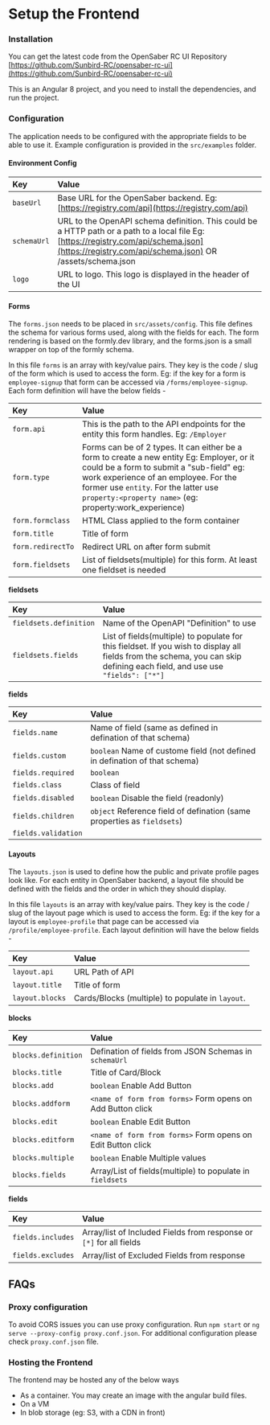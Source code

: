 # Setup the Frontend

### Installation

You can get the latest code from the OpenSaber RC UI Repository [https://github.com/Sunbird-RC/opensaber-rc-ui](https://github.com/Sunbird-RC/opensaber-rc-ui)

This is an Angular 8 project, and you need to install the dependencies, and run the project.

### Configuration

The application needs to be configured with the appropriate fields to be able to use it. Example configuration is provided in the `src/examples` folder.

#### Environment Config

| Key | Value |
| :--- | :--- |
| `baseUrl` | Base URL for the OpenSaber backend. Eg: [https://registry.com/api](https://registry.com/api) |
| `schemaUrl` | URL to the OpenAPI schema definition. This could be a HTTP path or a path to a local file Eg: [https://registry.com/api/schema.json](https://registry.com/api/schema.json) OR /assets/schema.json |
| `logo` | URL to logo. This logo is displayed in the header of the UI |

#### Forms

The `forms.json` needs to be placed in `src/assets/config`. This file defines the schema for various forms used, along with the fields for each. The form rendering is based on the formly.dev library, and the forms.json is a small wrapper on top of the formly schema.

In this file `forms` is an array with key/value pairs. They key is the code / slug of the form which is used to access the form. Eg: if the key for a form is `employee-signup` that form can be accessed via `/forms/employee-signup`. Each form definition will have the below fields -

| Key | Value |
| :--- | :--- |
| `form.api` | This is the path to the API endpoints for the entity this form handles. Eg: `/Employer` |
| `form.type` | Forms can be of 2 types. It can either be a form to create a new entity Eg: Employer, or it could be a form to submit a "sub-field" eg: work experience of an employee. For the former use `entity`. For the latter use `property:<property name>` \(eg: property:work\_experience\) |
| `form.formclass` | HTML Class applied to the form container |
| `form.title` | Title of form |
| `form.redirectTo` | Redirect URL on after form submit |
| `form.fieldsets` | List of fieldsets\(multiple\) for this form. At least one fieldset is needed |

**fieldsets**

| Key | Value |
| :--- | :--- |
| `fieldsets.definition` | Name of the OpenAPI "Definition" to use |
| `fieldsets.fields` | List of fields\(multiple\) to populate for this fieldset. If you wish to display all fields from the schema, you can skip defining each field, and use use `"fields": ["*"]` |

**fields**

| Key | Value |
| :--- | :--- |
| `fields.name` | Name of field \(same as defined in defination of that schema\) |
| `fields.custom` | `boolean` Name of custome field \(not defined in defination of that schema\) |
| `fields.required` | `boolean` |
| `fields.class` | Class of field |
| `fields.disabled` | `boolean` Disable the field \(readonly\) |
| `fields.children` | `object` Reference field of defination \(same properties as `fieldsets`\) |
| `fields.validation` |  |

#### Layouts

The `layouts.json` is used to define how the public and private profile pages look like. For each entity in OpenSaber backend, a layout file should be defined with the fields and the order in which they should display.

In this file `layouts` is an array with key/value pairs. They key is the code / slug of the layout page which is used to access the form. Eg: if the key for a layout is `employee-profile` that page can be accessed via `/profile/employee-profile`. Each layout definition will have the below fields -

| Key | Value |
| :--- | :--- |
| `layout.api` | URL Path of API |
| `layout.title` | Title of form |
| `layout.blocks` | Cards/Blocks \(multiple\) to populate in `layout`. |

**blocks**

| Key | Value |
| :--- | :--- |
| `blocks.definition` | Defination of fields from JSON Schemas in `schemaUrl` |
| `blocks.title` | Title of Card/Block |
| `blocks.add` | `boolean` Enable Add Button |
| `blocks.addform` | `<name of form from forms>` Form opens on Add Button click |
| `blocks.edit` | `boolean` Enable Edit Button |
| `blocks.editform` | `<name of form from forms>` Form opens on Edit Button click |
| `blocks.multiple` | `boolean` Enable Multiple values |
| `blocks.fields` | Array/List of fields\(multiple\) to populate in `fieldsets` |

**fields**

| Key | Value |
| :--- | :--- |
| `fields.includes` | Array/list of Included Fields from response or `[*]` for all fields |
| `fields.excludes` | Array/list of Excluded Fields from response |

## FAQs

### Proxy configuration

To avoid CORS issues you can use proxy configuration. Run `npm start` or `ng serve --proxy-config proxy.conf.json`. For additional configuration please check `proxy.conf.json` file.

### Hosting the Frontend

The frontend may be hosted any of the below ways

* As a container. You may create an image with the angular build files. 
* On a VM
* In blob storage \(eg: S3, with a CDN in front\)

